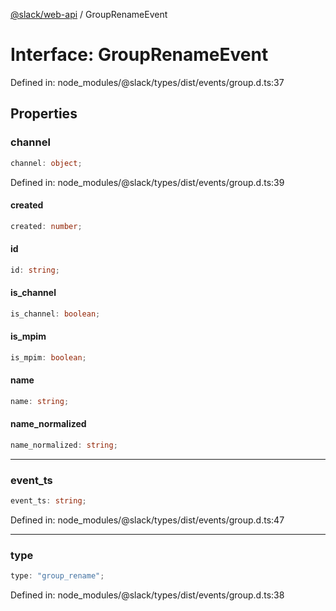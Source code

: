 [@slack/web-api](../index.md) / GroupRenameEvent

# Interface: GroupRenameEvent

Defined in: node\_modules/@slack/types/dist/events/group.d.ts:37

## Properties

### channel

```ts
channel: object;
```

Defined in: node\_modules/@slack/types/dist/events/group.d.ts:39

#### created

```ts
created: number;
```

#### id

```ts
id: string;
```

#### is\_channel

```ts
is_channel: boolean;
```

#### is\_mpim

```ts
is_mpim: boolean;
```

#### name

```ts
name: string;
```

#### name\_normalized

```ts
name_normalized: string;
```

***

### event\_ts

```ts
event_ts: string;
```

Defined in: node\_modules/@slack/types/dist/events/group.d.ts:47

***

### type

```ts
type: "group_rename";
```

Defined in: node\_modules/@slack/types/dist/events/group.d.ts:38
